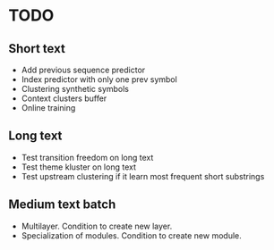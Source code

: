 # TODO
## Short text
- Add previous sequence predictor
- Index predictor with only one prev symbol
- Clustering synthetic symbols
- Context clusters buffer
- Online training
## Long text
- Test transition freedom on long text
- Test theme kluster on long text
- Test upstream clustering if it learn most frequent short substrings
## Medium text batch
- Multilayer. Condition to create new layer.
- Specialization of modules. Condition to create new module.